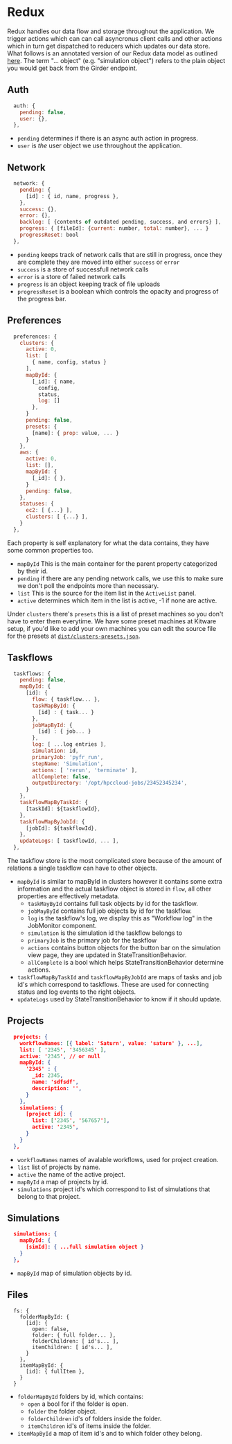# Redux

Redux handles our data flow and storage throughout the application. We trigger actions which can can call asyncronus client calls and other actions which in turn get dispatched to reducers which updates our data store. What follows is an annotated version of our Redux data model as outlined [here](../../src/redux/README.md). The term "... object" (e.g. "simulation object") refers to the plain object you would get back from the Girder endpoint.

## Auth

```js
  auth: {
    pending: false,
    user: {},
  },
```

- `pending` determines if there is an async auth action in progress.
- `user` is _the_ user object we use throughout the application.

## Network
```js
  network: {
    pending: {
      [id] : { id, name, progress },
    },
    success: {},
    error: {},
    backlog: [ {contents of outdated pending, success, and errors} ],
    progress: { [fileId]: {current: number, total: number}, ... }
    progressReset: bool
  },
```

- `pending` keeps track of network calls that are still in progress, once they are complete they are moved into either `success` or `error`
- `success` is a store of successfull network calls
- `error` is a store of failed network calls
- `progress` is an object keeping track of file uploads
- `progressReset` is a boolean which controls the opacity and progress of the progress bar.

## Preferences

```js
  preferences: {
    clusters: {
      active: 0,
      list: [
        { name, config, status }
      ],
      mapById: {
        [_id]: { name, 
          config, 
          status,
          log: []
        },
      }
      pending: false,
      presets: {
        [name]: { prop: value, ... }
      }
    },
    aws: {
      active: 0,
      list: [],
      mapById: {
        [_id]: { },
      }
      pending: false,
    },
    statuses: {
      ec2: [ {...} ],
      clusters: [ {...} ],
    }
  },
```

Each property is self explanatory for what the data contains, they have some common properties too.

- `mapById` This is the main container for the parent property categorized by their id.
- `pending` if there are any pending network calls, we use this to make sure we don't poll the endpoints more than necessary.
- `list` This is the source for the item list in the `ActiveList` panel.
- `active` determines which item in the list is active, -1 if none are active.

Under `clusters` there's `presets` this is a list of preset machines so you don't have to enter them everytime. We have some preset machines at Kitware setup, if you'd like to add your own machines you can edit the source file for the presets at [`dist/clusters-presets.json`](../../dist/clusters-presets.json).

## Taskflows

```js
  taskflows: {
    pending: false,
    mapById: {
      [id]: {
        flow: { taskflow... },
        taskMapById: {
          [id] : { task... }
        },
        jobMapById: {
          [id] : { job... }
        },
        log: [ ...log entries ],
        simulation: id,
        primaryJob: 'pyfr_run',
        stepName: 'Simulation',
        actions: [ 'rerun', 'terminate' ],
        allComplete: false,
        outputDirectory: '/opt/hpccloud-jobs/23452345234',
      }
    },
    taskflowMapByTaskId: {
      [taskId]: ${taskflowId},
    },
    taskflowMapByJobId: {
      [jobId]: ${taskflowId},
    },
    updateLogs: [ taskflowId, ... ],
  },
```

The taskflow store is the most complicated store because of the amount of relations a single taskflow can have to other objects. 

- `mapById` is similar to mapById in clusters however it contains some extra information and the actual taskflow object is stored in `flow`, all other properties are effectively metadata.
	- `taskMayById` contains full task objects by id for the taskflow.
	- `jobMayById` contains full job objects by id for the taskflow.
	- `log` is the taskflow's log, we display this as "Workflow log" in the  JobMonitor component.
	- `simulation` is the simulation id the taskflow belongs to
	- `primaryJob` is the primary job for the taskflow
	- `actions` contains button objects for the button bar on the simulation view page, they are updated in StateTransitionBehavior.
	- `allComplete` is a bool which helps StateTransitionBehavior determine actions.
- `taskflowMapByTaskId` and `taskflowMapByJobId` are maps of tasks and job id's which correspond to taskflows. These are used for connecting status and log events to the right objects.
- `updateLogs` used by StateTransitionBehavior to know if it should update.

## Projects

```json
  projects: {
    workflowNames: [{ label: 'Saturn', value: 'saturn' }, ...],
    list: [ '2345', '3456345' ],
    active: '2345', // or null
    mapById: {
      '2345' : {
        _id: 2345,
        name: 'sdfsdf',
        description: '',
      }
    },
    simulations: {
      [project id]: {
        list: ['2345', '567657'],
        active: '2345',
      }
    }
  },
```

- `workflowNames` names of avalable workflows, used for project creation.
- `list` list of projects by name.
- `active` the name of the active project.
- `mapById` a map of projects by id.
- `simulations` project id's which correspond to list of simulations that belong to that project.

## Simulations
```json
  simulations: {
    mapById: {
      [simId]: { ...full simulation object }
    }
  },
```

- `mapById` map of simulation objects by id.

## Files

```
  fs: {
    folderMapById: {
      [id]: {
        open: false,
        folder: { full folder... },
        folderChildren: [ id's... ],
        itemChildren: [ id's... ], 
      }
    },
    itemMapById: {
      [id]: { fullItem },
    }
  }
```

- `folderMapById` folders by id, which contains:
	- `open` a bool for if the folder is open.
	- `folder` the folder object.
	- `folderChildren` id's of folders inside the folder.
	- `itemChildren` id's of items inside the folder.
- `itemMapById` a map of item id's and to which folder othey belong.